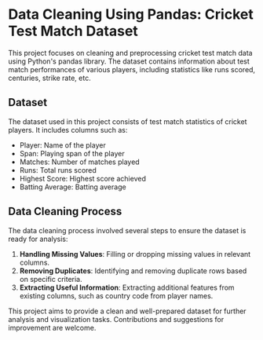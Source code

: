 # Data Cleaning Using Pandas: Cricket Test Match Dataset

This project focuses on cleaning and preprocessing cricket test match data using Python's pandas library. The dataset contains information about test match performances of various players, including statistics like runs scored, centuries, strike rate, etc.

## Dataset

The dataset used in this project consists of test match statistics of cricket players. It includes columns such as:

- Player: Name of the player
- Span: Playing span of the player
- Matches: Number of matches played
- Runs: Total runs scored
- Highest Score: Highest score achieved
- Batting Average: Batting average

## Data Cleaning Process

The data cleaning process involved several steps to ensure the dataset is ready for analysis:

1. **Handling Missing Values**: Filling or dropping missing values in relevant columns.
2. **Removing Duplicates**: Identifying and removing duplicate rows based on specific criteria.
3. **Extracting Useful Information**: Extracting additional features from existing columns, such as country code from player names.

This project aims to provide a clean and well-prepared dataset for further analysis and visualization tasks. Contributions and suggestions for improvement are welcome.
